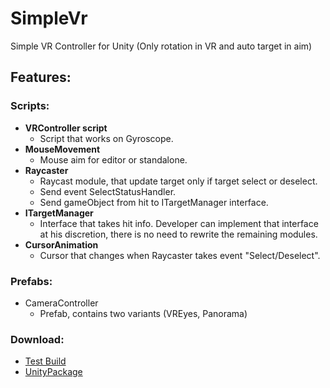 # SimpleVr

Simple VR Controller for Unity (Only rotation in VR and auto target in aim)

## Features:

### Scripts:

- **VRController script**
  - Script that works on Gyroscope. 
- **MouseMovement**
  - Mouse aim for editor or standalone.
- **Raycaster**
  - Raycast module, that update target only if target select or deselect.
  - Send event SelectStatusHandler.
  - Send gameObject from hit to ITargetManager interface.
- **ITargetManager**
  - Interface that takes hit info. Developer can implement that interface at his discretion, there is no need to rewrite the remaining modules.
- **CursorAnimation**
  - Сursor that changes when Raycaster takes event "Select/Deselect".

### Prefabs:
- CameraController
  - Prefab, contains two variants (VREyes, Panorama)

### Download:
- [Test Build](https://github.com/ilnprj/SimpleVr/blob/release/SimpleVR.apk)
- [UnityPackage](https://github.com/ilnprj/SimpleVr/blob/release/VRSimple_v1.0.1.unitypackage)
